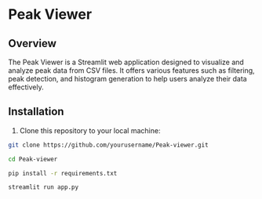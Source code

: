 # Peak Viewer

## Overview
The Peak Viewer is a Streamlit web application designed to visualize and analyze peak data from CSV files. 
It offers various features such as filtering, peak detection, and histogram generation to help users analyze their data effectively.

## Installation
1. Clone this repository to your local machine:

```bash
git clone https://github.com/yourusername/Peak-viewer.git

cd Peak-viewer

pip install -r requirements.txt

streamlit run app.py

